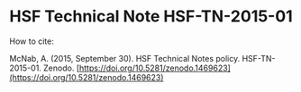 # HSF Technical Note HSF-TN-2015-01

How to cite:

McNab, A. (2015, September 30). HSF Technical Notes policy. HSF-TN-2015-01.
Zenodo. [https://doi.org/10.5281/zenodo.1469623](https://doi.org/10.5281/zenodo.1469623)
